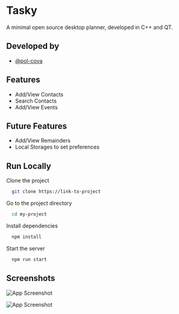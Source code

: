
# Tasky

A minimal open source desktop planner, developed in C++ and QT.




## Developed by

- [@pol-cova](https://github.com/pol-cova)


## Features

- Add/View Contacts
- Search Contacts 
- Add/View Events

## Future Features

- Add/View Remainders
- Local Storages to set preferences

## Run Locally

Clone the project

```bash
  git clone https://link-to-project
```

Go to the project directory

```bash
  cd my-project
```

Install dependencies

```bash
  npm install
```

Start the server

```bash
  npm run start
```


## Screenshots

![App Screenshot](https://via.placeholder.com/468x300?text=App+Screenshot+Here)


![App Screenshot](https://via.placeholder.com/468x300?text=App+Screenshot+Here)


